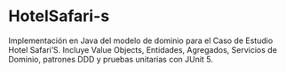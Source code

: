 # HotelSafari-s
Implementación en Java del modelo de dominio para el Caso de Estudio Hotel Safari’S. Incluye Value Objects, Entidades, Agregados, Servicios de Dominio, patrones DDD y pruebas unitarias con JUnit 5.
